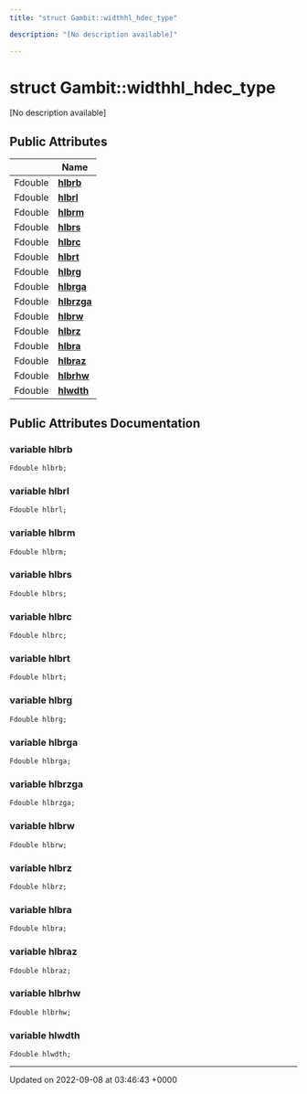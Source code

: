 ```yaml
---
title: "struct Gambit::widthhl_hdec_type"

description: "[No description available]"

---
```


# struct Gambit::widthhl_hdec_type



[No description available]

## Public Attributes

|                | Name           |
| -------------- | -------------- |
| Fdouble | **[hlbrb](/documentation/code/classes/structgambit_1_1widthhl__hdec__type/#variable-hlbrb)**  |
| Fdouble | **[hlbrl](/documentation/code/classes/structgambit_1_1widthhl__hdec__type/#variable-hlbrl)**  |
| Fdouble | **[hlbrm](/documentation/code/classes/structgambit_1_1widthhl__hdec__type/#variable-hlbrm)**  |
| Fdouble | **[hlbrs](/documentation/code/classes/structgambit_1_1widthhl__hdec__type/#variable-hlbrs)**  |
| Fdouble | **[hlbrc](/documentation/code/classes/structgambit_1_1widthhl__hdec__type/#variable-hlbrc)**  |
| Fdouble | **[hlbrt](/documentation/code/classes/structgambit_1_1widthhl__hdec__type/#variable-hlbrt)**  |
| Fdouble | **[hlbrg](/documentation/code/classes/structgambit_1_1widthhl__hdec__type/#variable-hlbrg)**  |
| Fdouble | **[hlbrga](/documentation/code/classes/structgambit_1_1widthhl__hdec__type/#variable-hlbrga)**  |
| Fdouble | **[hlbrzga](/documentation/code/classes/structgambit_1_1widthhl__hdec__type/#variable-hlbrzga)**  |
| Fdouble | **[hlbrw](/documentation/code/classes/structgambit_1_1widthhl__hdec__type/#variable-hlbrw)**  |
| Fdouble | **[hlbrz](/documentation/code/classes/structgambit_1_1widthhl__hdec__type/#variable-hlbrz)**  |
| Fdouble | **[hlbra](/documentation/code/classes/structgambit_1_1widthhl__hdec__type/#variable-hlbra)**  |
| Fdouble | **[hlbraz](/documentation/code/classes/structgambit_1_1widthhl__hdec__type/#variable-hlbraz)**  |
| Fdouble | **[hlbrhw](/documentation/code/classes/structgambit_1_1widthhl__hdec__type/#variable-hlbrhw)**  |
| Fdouble | **[hlwdth](/documentation/code/classes/structgambit_1_1widthhl__hdec__type/#variable-hlwdth)**  |

## Public Attributes Documentation

### variable hlbrb

```
Fdouble hlbrb;
```


### variable hlbrl

```
Fdouble hlbrl;
```


### variable hlbrm

```
Fdouble hlbrm;
```


### variable hlbrs

```
Fdouble hlbrs;
```


### variable hlbrc

```
Fdouble hlbrc;
```


### variable hlbrt

```
Fdouble hlbrt;
```


### variable hlbrg

```
Fdouble hlbrg;
```


### variable hlbrga

```
Fdouble hlbrga;
```


### variable hlbrzga

```
Fdouble hlbrzga;
```


### variable hlbrw

```
Fdouble hlbrw;
```


### variable hlbrz

```
Fdouble hlbrz;
```


### variable hlbra

```
Fdouble hlbra;
```


### variable hlbraz

```
Fdouble hlbraz;
```


### variable hlbrhw

```
Fdouble hlbrhw;
```


### variable hlwdth

```
Fdouble hlwdth;
```


-------------------------------

Updated on 2022-09-08 at 03:46:43 +0000